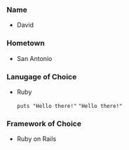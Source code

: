 ### Name
- David

### Hometown
- San Antonio

### Lanugage of Choice
- Ruby

  `puts "Hello there!"`
  `"Hello there!"`

### Framework of Choice
- Ruby on Rails

